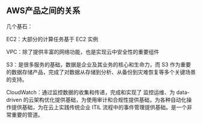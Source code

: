 ## AWS产品之间的关系


几个基石：

EC2：大部分的计算任务基于 EC2 实例

VPC：除了提供丰富的网络功能，也是实现云中安全性的重要组件

S3：是很多服务的基础，数据是企业及其业务的核心和生命力，而 S3 作为重要的数据存储产品，完成了对数据从存储到分析、从备份到灾难恢复等多个关键场景的支持。

CloudWatch：通过监控数据的收集和传递，完成和实现了  监控运维、为 data-driven 的云架构优化提供基础，为使用审计和合规性提供基础，为各种自动化操作提供基础，为在云上实践传统企业 ITIL 流程中的事件管理提供基础。是一个非常重要的管道。